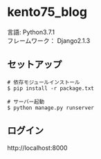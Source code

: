 # kento75_blog

言語: Python3.7.1  
フレームワーク： Django2.1.3  

## セットアップ

```buildoutcfg
# 依存モジュールインストール
$ pip install -r package.txt
 
# サーバー起動
$ python manage.py runserver

```
## ログイン
http://localhost:8000
